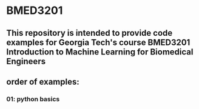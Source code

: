 # BMED3201
## This repository is intended to provide code examples for Georgia Tech's course BMED3201 Introduction to Machine Learning for Biomedical Engineers

## order of examples:

### 01: python basics
